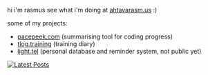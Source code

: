 hi i'm rasmus see what i'm doing at [ahtavarasm.us](https://ahtavarasm.us) :)

some of my projects:
- [pacepeek.com](https://pacepeek.com) (summarising tool for coding progress)
- [tlog.training](https://tlog.training) (training diary)
- [light.tel](https://light.tel) (personal database and reminder system, not public yet)

[![Latest Posts](https://pacepeek.ngrok.app/readme_widget_svg/ahtavarasmus/3)](https://pacepeek.ngrok.app/profile/ahtavarasmus)
